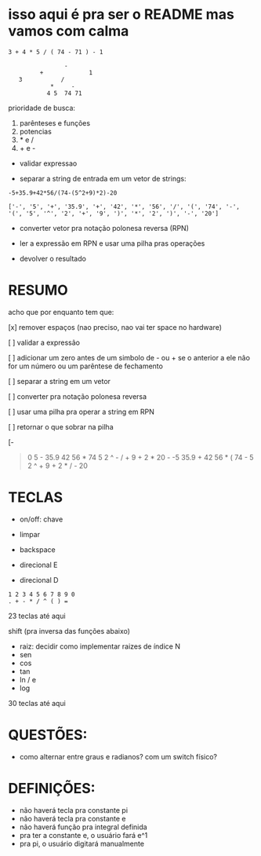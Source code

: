 # isso aqui é pra ser o README mas vamos com calma

```
3 + 4 * 5 / ( 74 - 71 ) - 1

                -
         +             1
   3           /
            *     -
           4 5  74 71
```

prioridade de busca:
1. parênteses e funções
2. potencias
3. \* e /
4. \+ e -

- validar expressao

- separar a string de entrada em um vetor de strings:

```
-5+35.9+42*56/(74-(5^2+9)*2)-20

['-', '5', '+', '35.9', '+', '42', '*', '56', '/', '(', '74', '-', '(', '5', '^', '2', '+', '9', ')', '*', '2', ')', '-', '20']
```

- converter vetor pra notação polonesa reversa (RPN)

- ler a expressão em RPN e usar uma pilha pras operações

- devolver o resultado

# RESUMO

acho que por enquanto tem que:

[x] remover espaços (nao preciso, nao vai ter space no hardware)

[ ] validar a expressão

[ ] adicionar um zero antes de um simbolo de - ou + se o anterior a ele não for um número ou um parêntese de fechamento

[ ] separar a string em um vetor

[ ] converter pra notação polonesa reversa

[ ] usar uma pilha pra operar a string em RPN

[ ] retornar o que sobrar na pilha

[-
>0 5 - 35.9 42 56 * 74 5 2 ^ - / + 9 + 2 * 20 -
-5 35.9 + 42 56 * ( 74 - 5 2 ^ + 9 + 2 * / - 20

# TECLAS

- on/off: chave

- limpar
- backspace
- direcional E
- direcional D

```
1 2 3 4 5 6 7 8 9 0
. + - * / ^ ( ) =
```

23 teclas até aqui

shift (pra inversa das funções abaixo)
- raiz: decidir como implementar raizes de índice N
- sen
- cos
- tan
- ln / e
- log

30 teclas até aqui

# QUESTÕES:
- como alternar entre graus e radianos? com um switch físico?

# DEFINIÇÕES:
- não haverá tecla pra constante pi
- não haverá tecla pra constante e
- não haverá função pra integral definida
- pra ter a constante e, o usuário fará e^1
- pra pi, o usuário digitará manualmente